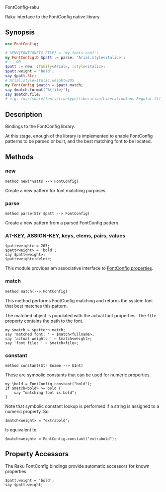 FontConfig-raku

Raku interface to the FontConfig native library

Synopsis
-------

```raku
use FontConfig;

# %ENV{FONTCONFIG_FILE} = 'my-fonts.conf';
my FontConfig:D $patt .= parse: 'Arial:style<italic>';
# -- OR --
$patt .= new: :family<Arial>, :style<italic>;
$patt.weight = 'bold';
say $patt.Str;
# Arial:style=italic:weight=205
my FontConfig $match = $patt.match;
say $match.format('%{file}');
say $match.file;
# e.g. /usr/share/fonts/truetype/liberation/LiberationSans-Regular.ttf
```

Description
----------
Bindings to the FontConfig library.

At this stage, enough of the library is implemented to enable
FontConfig patterns to be parsed or built, and the best matching
font to be located.


Methods
-------

### new

    method new(*%atts --> FontConfig)

Create a new pattern for font matching purposes


### parse

    method parse(Str $patt --> FontConfig)

Create a new pattern from a parsed FontConfig pattern.

### AT-KEY, ASSIGN-KEY, keys, elems, pairs, values

    $patt<weight> = 205;
    $patt<weight> = 'bold';
    say $patt<weight>;
    $patt<weight>:delete;

This module provides am associative interface to [FontConfig properties](https://www.freedesktop.org/software/fontconfig/fontconfig-user.html).

### match

    method match(--> FontConfig)

This method performs FontConfig matching and returns the system
font that best matches this pattern.

The matched object is populated with the actual font properties. The
`file` property contains the path to the font.

    my $match = $pattern.match;
    say 'matched font: ' ~ $match<fullname>;
    say 'actual weight: ' ~ $match<weight>;
    say 'font file: ' ~ $match<file>;

### constant

    method constant(Str $name --> UInt)

These are symbolic constants that can be used for numeric properties.

    my \bold = FontConfig.constant("bold");
    if $match<bold> >= bold {
        say "matching font is bold";
    }

Note that symbolic constant lookup is performed if a string is assigned
to a numeric property. So

    $match<weight> = "extrabold";

Is equivalent to:

    $match<weight> = FontConfig.constant("extrabold");

## Property Accessors

The Raku FontConfig bindings provide automatic accessors for known properties

    $patt.weight = 'bold';
    say $patt.weight;
